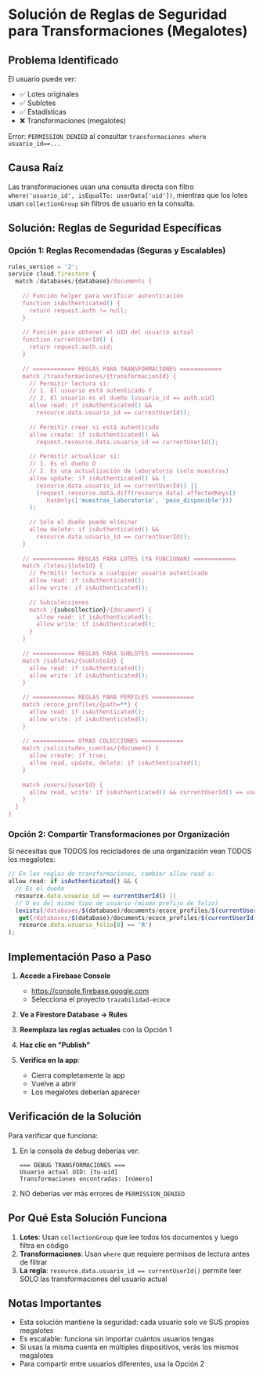# Solución de Reglas de Seguridad para Transformaciones (Megalotes)

## Problema Identificado

El usuario puede ver:
- ✅ Lotes originales
- ✅ Sublotes 
- ✅ Estadísticas
- ❌ Transformaciones (megalotes)

Error: `PERMISSION_DENIED` al consultar `transformaciones where usuario_id==...`

## Causa Raíz

Las transformaciones usan una consulta directa con filtro `where('usuario_id', isEqualTo: userData['uid'])`, mientras que los lotes usan `collectionGroup` sin filtros de usuario en la consulta.

## Solución: Reglas de Seguridad Específicas

### Opción 1: Reglas Recomendadas (Seguras y Escalables)

```javascript
rules_version = '2';
service cloud.firestore {
  match /databases/{database}/documents {
    
    // Función helper para verificar autenticación
    function isAuthenticated() {
      return request.auth != null;
    }
    
    // Función para obtener el UID del usuario actual
    function currentUserId() {
      return request.auth.uid;
    }
    
    // ============ REGLAS PARA TRANSFORMACIONES ============
    match /transformaciones/{transformacionId} {
      // Permitir lectura si:
      // 1. El usuario está autenticado Y
      // 2. El usuario es el dueño (usuario_id == auth.uid)
      allow read: if isAuthenticated() && 
        resource.data.usuario_id == currentUserId();
      
      // Permitir crear si está autenticado
      allow create: if isAuthenticated() && 
        request.resource.data.usuario_id == currentUserId();
      
      // Permitir actualizar si:
      // 1. Es el dueño O
      // 2. Es una actualización de laboratorio (solo muestras)
      allow update: if isAuthenticated() && (
        resource.data.usuario_id == currentUserId() ||
        (request.resource.data.diff(resource.data).affectedKeys()
          .hasOnly(['muestras_laboratorio', 'peso_disponible']))
      );
      
      // Solo el dueño puede eliminar
      allow delete: if isAuthenticated() && 
        resource.data.usuario_id == currentUserId();
    }
    
    // ============ REGLAS PARA LOTES (YA FUNCIONAN) ============
    match /lotes/{loteId} {
      // Permitir lectura a cualquier usuario autenticado
      allow read: if isAuthenticated();
      allow write: if isAuthenticated();
      
      // Subcolecciones
      match /{subcollection}/{document} {
        allow read: if isAuthenticated();
        allow write: if isAuthenticated();
      }
    }
    
    // ============ REGLAS PARA SUBLOTES ============
    match /sublotes/{subloteId} {
      allow read: if isAuthenticated();
      allow write: if isAuthenticated();
    }
    
    // ============ REGLAS PARA PERFILES ============
    match /ecoce_profiles/{path=**} {
      allow read: if isAuthenticated();
      allow write: if isAuthenticated();
    }
    
    // ============ OTRAS COLECCIONES ============
    match /solicitudes_cuentas/{document} {
      allow create: if true;
      allow read, update, delete: if isAuthenticated();
    }
    
    match /users/{userId} {
      allow read, write: if isAuthenticated() && currentUserId() == userId;
    }
  }
}
```

### Opción 2: Compartir Transformaciones por Organización

Si necesitas que TODOS los recicladores de una organización vean TODOS los megalotes:

```javascript
// En las reglas de transformaciones, cambiar allow read a:
allow read: if isAuthenticated() && (
  // Es el dueño
  resource.data.usuario_id == currentUserId() ||
  // O es del mismo tipo de usuario (mismo prefijo de folio)
  (exists(/databases/$(database)/documents/ecoce_profiles/$(currentUserId())) &&
   get(/databases/$(database)/documents/ecoce_profiles/$(currentUserId())).data.folio[0] == 'R' &&
   resource.data.usuario_folio[0] == 'R')
);
```

## Implementación Paso a Paso

1. **Accede a Firebase Console**
   - https://console.firebase.google.com
   - Selecciona el proyecto `trazabilidad-ecoce`

2. **Ve a Firestore Database → Rules**

3. **Reemplaza las reglas actuales** con la Opción 1

4. **Haz clic en "Publish"**

5. **Verifica en la app**:
   - Cierra completamente la app
   - Vuelve a abrir
   - Los megalotes deberían aparecer

## Verificación de la Solución

Para verificar que funciona:

1. En la consola de debug deberías ver:
   ```
   === DEBUG TRANSFORMACIONES ===
   Usuario actual UID: [tu-uid]
   Transformaciones encontradas: [número]
   ```

2. NO deberías ver más errores de `PERMISSION_DENIED`

## Por Qué Esta Solución Funciona

1. **Lotes**: Usan `collectionGroup` que lee todos los documentos y luego filtra en código
2. **Transformaciones**: Usan `where` que requiere permisos de lectura antes de filtrar
3. **La regla**: `resource.data.usuario_id == currentUserId()` permite leer SOLO las transformaciones del usuario actual

## Notas Importantes

- Esta solución mantiene la seguridad: cada usuario solo ve SUS propios megalotes
- Es escalable: funciona sin importar cuántos usuarios tengas
- Si usas la misma cuenta en múltiples dispositivos, verás los mismos megalotes
- Para compartir entre usuarios diferentes, usa la Opción 2